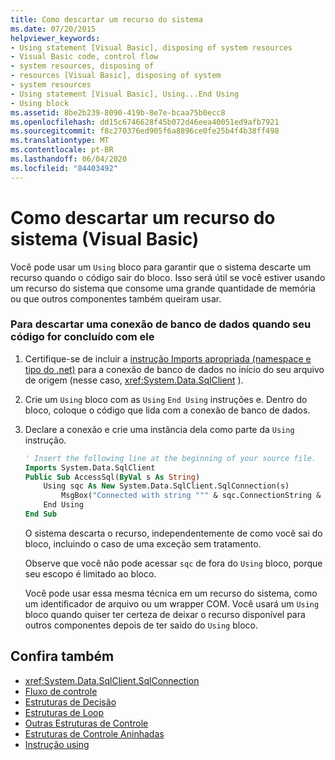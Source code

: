 ```yaml
---
title: Como descartar um recurso do sistema
ms.date: 07/20/2015
helpviewer_keywords:
- Using statement [Visual Basic], disposing of system resources
- Visual Basic code, control flow
- system resources, disposing of
- resources [Visual Basic], disposing of system
- system resources
- Using statement [Visual Basic], Using...End Using
- Using block
ms.assetid: 8be2b239-8090-419b-8e7e-bcaa75b0ecc8
ms.openlocfilehash: dd15c6746628f45b072d46eea40051ed9afb7921
ms.sourcegitcommit: f8c270376ed905f6a8896ce0fe25b4f4b38ff498
ms.translationtype: MT
ms.contentlocale: pt-BR
ms.lasthandoff: 06/04/2020
ms.locfileid: "84403492"
---
```

# <a name="how-to-dispose-of-a-system-resource-visual-basic"></a>Como descartar um recurso do sistema (Visual Basic)
Você pode usar um `Using` bloco para garantir que o sistema descarte um recurso quando o código sair do bloco. Isso será útil se você estiver usando um recurso do sistema que consome uma grande quantidade de memória ou que outros componentes também queiram usar.  
  
### <a name="to-dispose-of-a-database-connection-when-your-code-is-finished-with-it"></a>Para descartar uma conexão de banco de dados quando seu código for concluído com ele  
  
1. Certifique-se de incluir a [instrução Imports apropriada (namespace e tipo do .net)](../../../language-reference/statements/imports-statement-net-namespace-and-type.md) para a conexão de banco de dados no início do seu arquivo de origem (nesse caso, <xref:System.Data.SqlClient> ).  
  
2. Crie um `Using` bloco com as `Using` `End Using` instruções e. Dentro do bloco, coloque o código que lida com a conexão de banco de dados.  
  
3. Declare a conexão e crie uma instância dela como parte da `Using` instrução.  
  
    ```vb  
    ' Insert the following line at the beginning of your source file.  
    Imports System.Data.SqlClient  
    Public Sub AccessSql(ByVal s As String)  
        Using sqc As New System.Data.SqlClient.SqlConnection(s)  
            MsgBox("Connected with string """ & sqc.ConnectionString & """")  
        End Using  
    End Sub  
    ```  
  
     O sistema descarta o recurso, independentemente de como você sai do bloco, incluindo o caso de uma exceção sem tratamento.  
  
     Observe que você não pode acessar `sqc` de fora do `Using` bloco, porque seu escopo é limitado ao bloco.  
  
     Você pode usar essa mesma técnica em um recurso do sistema, como um identificador de arquivo ou um wrapper COM. Você usará um `Using` bloco quando quiser ter certeza de deixar o recurso disponível para outros componentes depois de ter saído do `Using` bloco.  
  
## <a name="see-also"></a>Confira também

- <xref:System.Data.SqlClient.SqlConnection>
- [Fluxo de controle](index.md)
- [Estruturas de Decisão](decision-structures.md)
- [Estruturas de Loop](loop-structures.md)
- [Outras Estruturas de Controle](other-control-structures.md)
- [Estruturas de Controle Aninhadas](nested-control-structures.md)
- [Instrução using](../../../language-reference/statements/using-statement.md)
